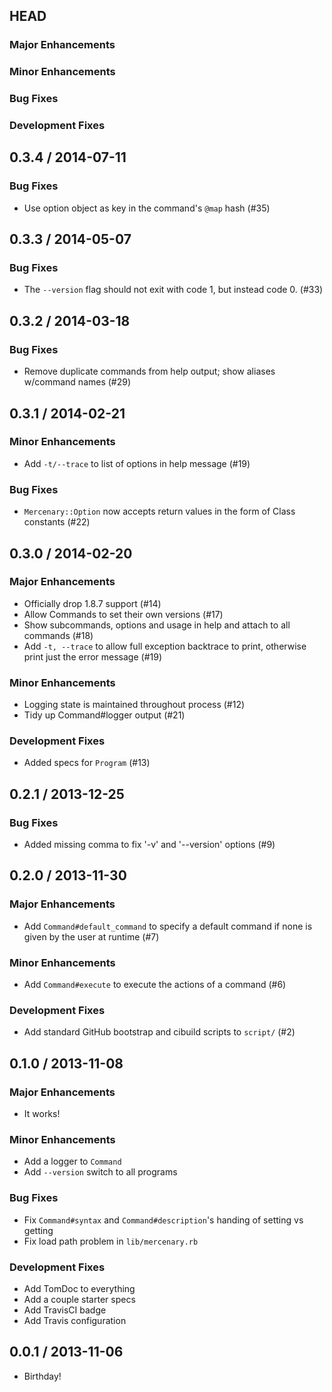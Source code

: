 ## HEAD

### Major Enhancements

### Minor Enhancements

### Bug Fixes

### Development Fixes

## 0.3.4 / 2014-07-11

### Bug Fixes

* Use option object as key in the command's `@map` hash (#35)

## 0.3.3 / 2014-05-07

### Bug Fixes

* The `--version` flag should not exit with code 1, but instead code 0. (#33)

## 0.3.2 / 2014-03-18

### Bug Fixes

* Remove duplicate commands from help output; show aliases w/command names
  (#29)

## 0.3.1 / 2014-02-21

### Minor Enhancements

* Add `-t/--trace` to list of options in help message (#19)

### Bug Fixes

* `Mercenary::Option` now accepts return values in the form of Class constants
  (#22)

## 0.3.0 / 2014-02-20

### Major Enhancements

* Officially drop 1.8.7 support (#14)
* Allow Commands to set their own versions (#17)
* Show subcommands, options and usage in help and attach to all commands (#18)
* Add `-t, --trace` to allow full exception backtrace to print, otherwise print
  just the error message (#19)

### Minor Enhancements

* Logging state is maintained throughout process (#12)
* Tidy up Command#logger output (#21)

### Development Fixes

* Added specs for `Program` (#13)

## 0.2.1 / 2013-12-25

### Bug Fixes

* Added missing comma to fix '-v' and '--version' options (#9)

## 0.2.0 / 2013-11-30

### Major Enhancements

* Add `Command#default_command` to specify a default command if none is given
  by the user at runtime (#7)

### Minor Enhancements

* Add `Command#execute` to execute the actions of a command (#6)

### Development Fixes

* Add standard GitHub bootstrap and cibuild scripts to `script/` (#2)

## 0.1.0 / 2013-11-08

### Major Enhancements

* It works!

### Minor Enhancements

* Add a logger to `Command`
* Add `--version` switch to all programs

### Bug Fixes

* Fix `Command#syntax` and `Command#description`'s handing of setting vs getting
* Fix load path problem in `lib/mercenary.rb`

### Development Fixes

* Add TomDoc to everything
* Add a couple starter specs
* Add TravisCI badge
* Add Travis configuration

## 0.0.1 / 2013-11-06

* Birthday!
